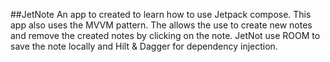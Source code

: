 ##JetNote
An app to created to learn how to use Jetpack compose. This app also uses the MVVM pattern.
The allows the use to create new notes and remove the created notes by clicking on the note.
JetNot use ROOM to save the note locally and Hilt & Dagger for dependency injection.
